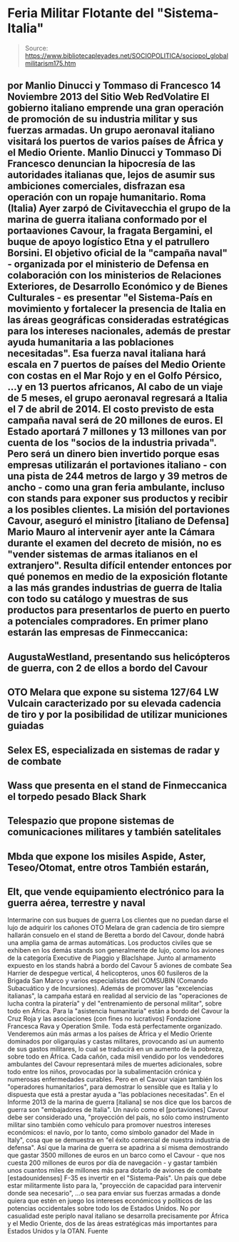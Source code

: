 # Feria Militar Flotante del "Sistema-Italia"

> Source: https://www.bibliotecapleyades.net/SOCIOPOLITICA/sociopol_globalmilitarism175.htm

por Manlio Dinucci y Tommaso di Francesco
14 Noviembre 2013
del Sitio Web
RedVolatire
El gobierno italiano
emprende una gran operación de promoción
de su industria militar y sus
fuerzas armadas.
Un grupo aeronaval italiano
visitará los puertos
de varios países de África y el
Medio Oriente.
Manlio Dinucci y Tommaso Di
Francesco denuncian
la hipocresía de las autoridades
italianas que,
lejos de asumir sus ambiciones
comerciales,
disfrazan esa operación con un
ropaje humanitario.
Roma (Italia)
Ayer zarpó de Civitavecchia el grupo de
la marina de guerra italiana conformado por el portaaviones Cavour, la
fragata Bergamini, el buque de apoyo logístico Etna y el patrullero Borsini.
El objetivo oficial de la "campaña naval" -
organizada por el ministerio de Defensa en colaboración con los ministerios
de Relaciones Exteriores, de Desarrollo Económico y de Bienes Culturales -
es presentar "el Sistema-País en movimiento y fortalecer la presencia de
Italia en las áreas geográficas consideradas estratégicas para los intereses
nacionales, además de prestar ayuda humanitaria a las poblaciones
necesitadas".
Esa fuerza naval italiana hará escala en 7 puertos de países del Medio
Oriente con costas en el Mar Rojo y en el Golfo Pérsico,
...y en 13 puertos africanos,
Al cabo de un viaje de 5 meses, el grupo
aeronaval regresará a Italia el 7 de abril de 2014.
El costo previsto de esta campaña naval será de 20 millones de euros.
El Estado aportará 7 millones y 13 millones van por cuenta de los "socios de
la industria privada". Pero será un dinero bien invertido porque esas
empresas utilizarán el portaviones italiano - con una pista de 244 metros de
largo y 39 metros de ancho - como una gran feria ambulante, incluso con
stands para exponer sus productos y recibir a los posibles clientes.
La misión del portaviones Cavour, aseguró el ministro [italiano de Defensa]
Mario Mauro al intervenir ayer ante la Cámara durante el examen del
decreto de misión, no es "vender sistemas de armas italianos en el
extranjero".
Resulta difícil entender entonces por qué
ponemos en medio de la exposición flotante a las más grandes industrias de
guerra de Italia con todo su catálogo y muestras de sus productos para
presentarlos de puerto en puerto a potenciales compradores.
En primer plano estarán las empresas de
Finmeccanica:
-
AugustaWestland, presentando sus
helicópteros de guerra, con 2 de ellos a bordo del Cavour
-
OTO Melara que expone su sistema 127/64
LW Vulcain caracterizado por su elevada cadencia de tiro y por la
posibilidad de utilizar municiones guiadas
-
Selex ES, especializada en sistemas de
radar y de combate
-
Wass que presenta en el stand de
Finmeccanica el torpedo pesado Black Shark
-
Telespazio que propone sistemas de
comunicaciones militares y también satelitales
-
Mbda que expone los misiles Aspide,
Aster, Teseo/Otomat, entre otros
También estarán,
-
Elt, que vende equipamiento electrónico
para la guerra aérea, terrestre y naval
-
Intermarine con sus buques de guerra
Los clientes que no puedan darse el lujo de
adquirir los cañones OTO Melara de gran cadencia de tiro siempre hallarán
consuelo en el stand de Beretta a bordo del Cavour, donde habrá una amplia
gama de armas automáticas.
Los productos civiles que se exhiben en los
demás stands son generalmente de lujo, como los aviones de la categoría
Executive de Piaggio y Blaclshape.
Junto al armamento expuesto en los stands habrá a bordo del Cavour 5 aviones
de combate Sea Harrier de despegue vertical, 4 helicopteros, unos 60
fusileros de la Brigada San Marco y varios especialistas del COMSUBIN
(Comando Subacuático y de Incursiones). Además de promover las "excelencias
italianas", la campaña estará en realidad al servicio de las "operaciones de
lucha contra la piratería" y del "entrenamiento de personal militar", sobre
todo en África.
Para la "asistencia humanitaria" están a bordo
del Cavour la Cruz Roja y las asociaciones (con fines no lucrativos)
Fondazione Francesca Rava y Operation Smile.
Toda está perfectamente organizado.
Venderemos aún más armas a los países de África
y el Medio Oriente dominados por oligarquías y castas militares, provocando
así un aumento de sus gastos militares, lo cual se traducirá en un aumento
de la pobreza, sobre todo en África.
Cada cañón, cada misil vendido por los
vendedores ambulantes del Cavour representará miles de muertes adicionales,
sobre todo entre los niños, provocadas por la subalimentación crónica y
numerosas enfermedades curables. Pero en el Cavour viajan también los
"operadores humanitarios", para demostrar lo sensible que es Italia y
lo dispuesta que está a prestar ayuda a "las poblaciones necesitadas".
En el Informe 2013 de la marina de guerra [italiana] se nos dice que los
barcos de guerra son "embajadores de Italia".
Un navío como el [portaviones] Cavour debe ser
considerado una,
"proyección del país, no sólo como
instrumento militar sino también como vehículo para promover nuestros
intereses económicos: el navío, por lo tanto, como símbolo ganador del
Made in Italy", cosa que se demuestra en "el éxito comercial de nuestra
industria de defensa".
Así que la marina de guerra se apadrina a sí
misma demostrando que gastar 3500 millones de euros en un barco como el
Cavour - que nos cuesta 200 millones de euros por día de
navegación - y gastar también unos cuantos miles de millones más para
dotarlo de aviones de combate [estadounidenses] F-35 es invertir en el
"Sistema-País".
Un país que debe estar militarmente listo para la,
"proyección de capacidad para intervenir
donde sea necesario",
...o sea para enviar sus fuerzas armadas a donde
quiera que estén en juego los intereses económicos y políticos de las
potencias occidentales
sobre todo los de Estados Unidos.
No por casualidad este periplo naval italiano se desarrolla precisamente por
África y el Medio Oriente, dos de las áreas estratégicas más importantes
para Estados Unidos y la OTAN.
Fuente
